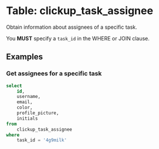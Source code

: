 # Table: clickup_task_assignee

Obtain information about assignees of a specific task.

You **MUST** specify a `task_id` in the WHERE or JOIN clause.

## Examples

### Get assignees for a specific task

```sql
select
    id,
    username,
    email,
    color,
    profile_picture,
    initials
from
    clickup_task_assignee
where
    task_id = '4g9milk'
```
